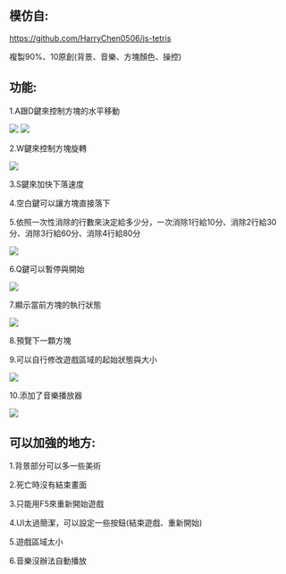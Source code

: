 ## 模仿自:
https://github.com/HarryChen0506/js-tetris

複製90%、10原創(背景、音樂、方塊顏色、操控)
## 功能:

1.A跟D鍵來控制方塊的水平移動

<img src="jpg/keycode.png" >
<img src="jpg/WASD.png" >

2.W鍵來控制方塊旋轉

<img src="jpg/U.png" >

3.S鍵來加快下落速度

4.空白鍵可以讓方塊直接落下

5.依照一次性消除的行數來決定給多少分，一次消除1行給10分、消除2行給30分、消除3行給60分、消除4行給80分

<img src="jpg/SCORE.png" >

6.Q鍵可以暫停與開始

<img src="jpg/Q.png" >

7.顯示當前方塊的執行狀態

<img src="jpg/s.png" >

8.預覽下一顆方塊



9.可以自行修改遊戲區域的起始狀態與大小

<img src="jpg/z.png" >

10.添加了音樂播放器

<img src="jpg/music.png" >

## 可以加強的地方:

1.背景部分可以多一些美術

2.死亡時沒有結束畫面

3.只能用F5來重新開始遊戲

4.UI太過簡潔，可以設定一些按鈕(結束遊戲、重新開始)

5.遊戲區域太小

6.音樂沒辦法自動播放